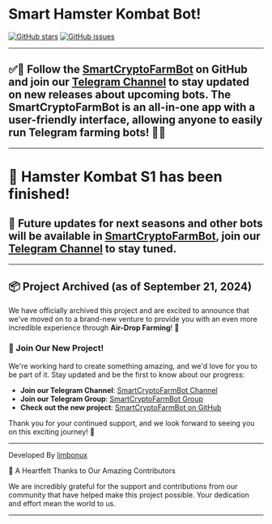 # Smart Hamster Kombat Bot!

[![GitHub stars](https://img.shields.io/github/stars/limbonux/SmartHamsterKombatBot.svg)](https://github.com/limbonux/SmartHamsterKombatBot/stargazers)
[![GitHub issues](https://img.shields.io/github/issues/limbonux/SmartHamsterKombatBot.svg)](https://github.com/limbonux/SmartHamsterKombatBot/issues)

<hr>

## ✅🔴 Follow the [SmartCryptoFarmBot](https://github.com/limbonux/SmartCryptoFarmBot) on GitHub and join our [Telegram Channel](https://t.me/SmartCryptoFarmBot) to stay updated on new releases about upcoming bots. The SmartCryptoFarmBot is an all-in-one app with a user-friendly interface, allowing anyone to easily run Telegram farming bots! 🔴✅

<hr>

# 🤖 Hamster Kombat S1 has been finished!
## 🥂 Future updates for next seasons and other bots will be available in [SmartCryptoFarmBot](https://github.com/limbonux/SmartCryptoFarmBot), join our [Telegram Channel](https://t.me/SmartCryptoFarmBot) to stay tuned.

---

## 📦 Project Archived (as of September 21, 2024)

We have officially archived this project and are excited to announce that we've moved on to a brand-new venture to provide you with an even more incredible experience through **Air-Drop Farming**! 🚀

### 🌟 Join Our New Project!
We're working hard to create something amazing, and we'd love for you to be part of it. Stay updated and be the first to know about our progress:

- **Join our Telegram Channel**: [SmartCryptoFarmBot Channel](https://t.me/SmartCryptoFarmBot)
- **Join our Telegram Group**: [SmartCryptoFarmBot Group](https://t.me/SmartCryptoFarmBotGroup)
- **Check out the new project**: [SmartCryptoFarmBot on GitHub](https://github.com/limbonux/SmartCryptoFarmBot)

Thank you for your continued support, and we look forward to seeing you on this exciting journey! 🎉

<hr>

Developed By [limbonux](https://github.com/limbonux)

🙏 A Heartfelt Thanks to Our Amazing Contributors

We are incredibly grateful for the support and contributions from our community that have helped make this project possible. Your dedication and effort mean the world to us. 


<hr>
